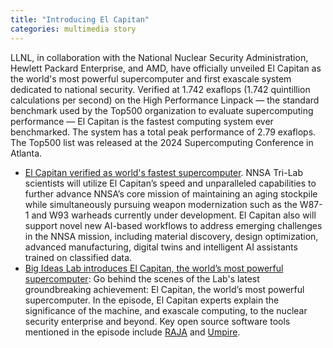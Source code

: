 ```yaml
---
title: "Introducing El Capitan"
categories: multimedia story
---
```


LLNL, in collaboration with the National Nuclear Security Administration, Hewlett Packard Enterprise, and AMD, have officially unveiled El Capitan as the world's most powerful supercomputer and first exascale system dedicated to national security. Verified at 1.742 exaflops (1.742 quintillion calculations per second) on the High Performance Linpack — the standard benchmark used by the Top500 organization to evaluate supercomputing performance — El Capitan is the fastest computing system ever benchmarked. The system has a total peak performance of 2.79 exaflops. The Top500 list was released at the 2024 Supercomputing Conference in Atlanta.

- [El Capitan verified as world's fastest supercomputer](https://www.llnl.gov/article/52061/lawrence-livermore-national-laboratorys-el-capitan-verified-worlds-fastest-supercomputer). NNSA Tri-Lab scientists will utilize El Capitan’s speed and unparalleled capabilities to further advance NNSA’s core mission of maintaining an aging stockpile while simultaneously pursuing weapon modernization such as the W87-1 and W93 warheads currently under development. El Capitan also will support novel new AI-based workflows to address emerging challenges in the NNSA mission, including material discovery, design optimization, advanced manufacturing, digital twins and intelligent AI assistants trained on classified data.
- [Big Ideas Lab introduces El Capitan, the world’s most powerful supercomputer](https://www.llnl.gov/article/52076/big-ideas-lab-introduces-el-capitan-worlds-most-powerful-supercomputer): Go behind the scenes of the Lab's latest groundbreaking achievement: El Capitan, the world’s most powerful supercomputer. In the episode, El Capitan experts explain the significance of the machine, and exascale computing, to the nuclear security enterprise and beyond. Key open source software tools mentioned in the episode include [RAJA](https://github.com/LLNL/RAJA) and [Umpire](https://github.com/LLNL/umpire).
